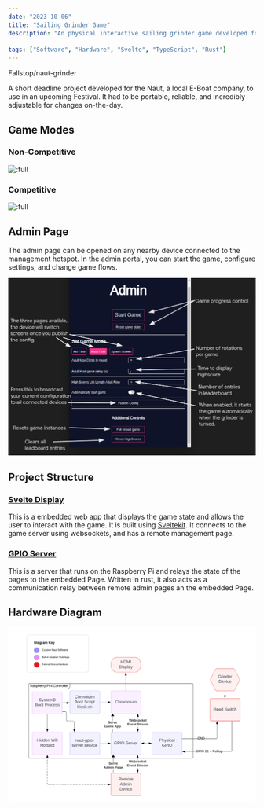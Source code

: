 ```yaml
---
date: "2023-10-06"
title: "Sailing Grinder Game"
description: "An physical interactive sailing grinder game developed for Naut."

tags: ["Software", "Hardware", "Svelte", "TypeScript", "Rust"]
---
```


<script>
  import MarkdownLink from "$md/MarkdownLink.svelte";
</script>

<MarkdownLink href="https://github.com/Fallstop/naut-grinder">Fallstop/naut-grinder</MarkdownLink>

A short deadline project developed for the Naut, a local E-Boat company, to use in an upcoming Festival. It had to be portable, reliable, and incredibly adjustable for changes on-the-day.

## Game Modes
### Non-Competitive
![:full](./Compeditive/)
### Competitive
![:full](./NonCompeditive/)

## Admin Page
The admin page can be opened on any nearby device connected to the management hotspot. In the admin portal, you can start the game, configure settings, and change game flows.

![Admin Portal Configuration:large](./doc-images/AdultMode.png)


## Project Structure
### [Svelte Display](https://github.com/Fallstop/naut-grinder/tree/main/svelte-display)
This is a embedded web app that displays the game state and allows the user to interact with the game. It is built using [Sveltekit](https://kit.svelte.dev/).
It connects to the game server using websockets, and has a remote management page.

### [GPIO Server](https://github.com/Fallstop/naut-grinder/tree/main/gpio-server)
This is a server that runs on the Raspberry Pi and relays the state of the pages to the embedded Page. Written in rust, it also acts as a communication relay between remote admin pages an the embedded Page.

## Hardware Diagram
![:full:borderless](./doc-images/hardware-diagram.svg)
